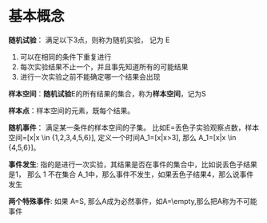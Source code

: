 # 基本概念

**随机试验**： 满足以下3点，则称为随机实验， 记为 E

1. 可以在相同的条件下重复进行
1. 每次实验结果不止一个，并且事先知道所有的可能结果
1. 进行一次实验之前不能确定哪一个结果会出现

**样本空间**：**随机试验**E的所有结果的集合，称为**样本空间**，记为S

**样本点**：样本空间的元素，既每个结果。

**随机事件**： 满足某一条件的样本空间的子集。 比如E=丢色子实验观察点数，样本空间=[x|x \in {1,2,3,4,5,6}], 定义一个时间A_1=[x|x>3], 那么 A_1=[x|x \in {4,5,6}]。

**事件发生**: 指的是进行一次实验，其结果是否在事件的集合中，比如说丢色子结果是1， 那么 1 不在集合 A_1中，那么事件不发生，如果丢色子结果4，那么说事件发生

**两个特殊事件**: 如果 A=S, 那么A成为必然事件，如A=\empty,那么把A称为不可能事件



